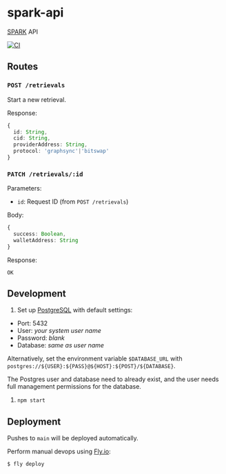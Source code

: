 # spark-api
[SPARK](https://github.com/filecoin-station/spark) API

[![CI](https://github.com/filecoin-station/spark-api/actions/workflows/ci.yml/badge.svg)](https://github.com/filecoin-station/spark-api/actions/workflows/ci.yml)

## Routes

### `POST /retrievals`

Start a new retrieval.

Response:

```typescript
{
  id: String,
  cid: String,
  providerAddress: String,
  protocol: 'graphsync'|'bitswap'
}
```

### `PATCH /retrievals/:id`

Parameters:
- `id`: Request ID (from `POST /retrievals`)

Body:

```typescript
{
  success: Boolean,
  walletAddress: String
}
```

Response:

```
OK
```

## Development

1. Set up [PostgreSQL](https://www.postgresql.org/) with default settings:
  - Port: 5432
  - User: _your system user name_
  - Password: _blank_
  - Database: _same as user name_
  
   Alternatively, set the environment variable `$DATABASE_URL` with
   `postgres://${USER}:${PASS}@${HOST}:${POST}/${DATABASE}`. 
   
   The Postgres user and database need to already exist, and the user 
   needs full management permissions for the database.
1. `npm start`

## Deployment

Pushes to `main` will be deployed automatically.

Perform manual devops using [Fly.io](https://fly.io):

```bash
$ fly deploy
```

